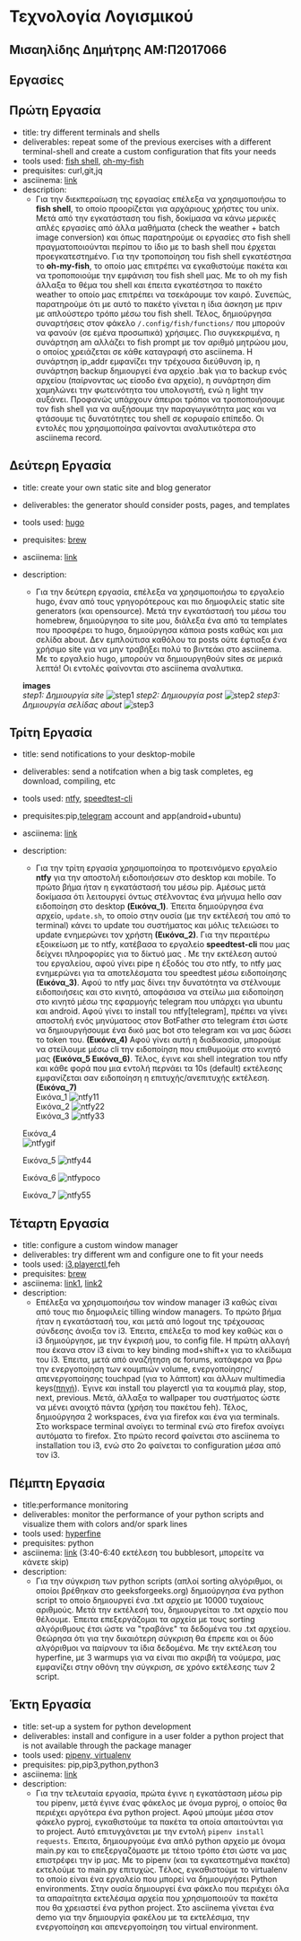 # Τεχνολογία Λογισμικού
## Μισαηλίδης Δημήτρης ΑΜ:Π2017066

## Εργασίες

## Πρώτη Εργασία

* title: try different terminals and shells
* deliverables: repeat some of the previous exercises with a different terminal-shell and create a custom configuration that fits your needs
* tools used: [fish shell](https://fishshell.com/), [oh-my-fish](https://github.com/oh-my-fish/oh-my-fish)
* prequisites: curl,git,jq
* asciinema: [link](https://asciinema.org/a/312395)
* description:
  * Για την διεκπεραίωση της εργασίας επέλεξα να χρησιμοποιήσω το **fish shell**, το οποίο προορίζεται για αρχάριους χρήστες του unix. Μετά από την εγκατάσταση του fish, δοκίμασα να κάνω μερικές απλές εργασίες από άλλα μαθήματα (check the weather + batch image conversion) και όπως παρατηρούμε οι εργασίες στο fish shell πραγματοποιούνται περίπου το ίδιο με το bash shell που έρχεται προεγκατεστημένο. Για την τροποποίηση του fish shell εγκατέστησα το **oh-my-fish**, το οποίο μας επιτρέπει να εγκαθιστούμε πακέτα και να τροποποιούμε την εμφάνιση του fish shell μας. Με το oh my fish άλλαξα το θέμα του shell και έπειτα εγκατέστησα το πακέτο weather το οποίο μας επιτρέπει να τσεκάρουμε τον καιρό. Συνεπώς, παρατηρούμε ότι με αυτό το πακέτο γίνεται η ίδια άσκηση με πριν με απλούστερο τρόπο μέσω του fish shell. Τέλος, δημιούργησα συναρτήσεις στον φάκελο `/.config/fish/functions/` που μπορούν να φανούν (σε εμένα προσωπικά) χρήσιμες. Πιο συγκεκριμένα, η συνάρτηση am αλλάζει το fish prompt με τον αριθμό μητρώου μου, ο οποίος χρειάζεται σε κάθε καταγραφή στο asciinema. Η συνάρτηση ip_addr εμφανίζει την τρέχουσα διεύθυνση ip, η συνάρτηση backup δημιουργεί ένα  αρχείο .bak για το backup ενός αρχείου (παίρνοντας ως είσοδο ένα αρχείο), η συνάρτηση dim χαμηλώνει την φωτεινότητα του υπολογιστή, ενώ η light την αυξάνει. Προφανώς υπάρχουν άπειροι τρόποι να τροποποιήσουμε τον fish shell για να αυξήσουμε την παραγωγικότητα μας και να φτάσουμε τις δυνατότητες του shell σε κορυφαίο επίπεδο. Οι εντολές που χρησιμοποίησα φαίνονται αναλυτικότερα στο asciinema record.

## Δεύτερη Εργασία

* title: create your own static site and blog generator
* deliverables: the generator should consider posts, pages, and templates
* tools used: [hugo](https://gohugo.io/) 
* prequisites: [brew](https://brew.sh/index_el)
* asciinema: [link](https://asciinema.org/a/312446)
* description: 
  * Για την δεύτερη εργασία, επέλεξα να χρησιμοποιήσω το εργαλείο hugo, έναν από τους γρηγορότερους και πιο δημοφιλείς static site generators (και opensource). Μετά την εγκατάστασή του μέσω του homebrew, δημιούργησα το site μου, διάλεξα ένα από τα templates που προσφέρει το hugo, δημιούργησα κάποια posts καθώς και μια σελίδα about. Δεν εμπλούτισα καθόλου τα posts ούτε έφτιαξα ένα χρήσιμο site για να μην τραβήξει πολύ το βιντεάκι στο asciinema. Με το εργαλείο hugo, μπορούν να δημιουργηθούν sites σε μερικά λεπτά! Οι εντολές φαίνονται στο asciinema αναλυτικα.
  
  **images**<br/>
  *step1: Δημιουργία site* ![step1](images/hugo1.png)
  *step2: Δημιουργία post* ![step2](images/hugo2.png)
  *step3: Δημιουργία σελίδας about* ![step3](images/hugo3.png)

## Τρίτη Εργασία

* title: send notifications to your desktop-mobile 
* deliverables: 	send a notifcation when a big task completes, eg download, compiling, etc
* tools used: [ntfy](https://github.com/dschep/ntfy), [speedtest-cli](https://www.speedtest.net/apps/cli)
* prequisites:pip,[telegram](https://telegram.org/) account and app(android+ubuntu)
* asciinema: [link](https://asciinema.org/a/312524)
* description:
  * Για την τρίτη εργασία χρησιμοποίησα το προτεινόμενο εργαλείο **ntfy** για την αποστολή ειδοποιήσεων στο desktop και mobile. To πρώτο βήμα ήταν η εγκατάστασή του μέσω pip. Aμέσως μετά δοκίμασα ότι λειτουργεί όντως στέλνοντας ένα μήνυμα hello σαν ειδοποίηση στο desktop **(Εικόνα_1)**. Έπειτα δημιούργησα ένα αρχείο, `update.sh`, το οποίο στην ουσία (με την εκτέλεσή του από το terminal) κάνει το update του συστήματος και μόλις τελειώσει το update ενημερώνει τον χρήστη **(Εικόνα_2)**. Για την περαιτέρω εξοικείωση με το ntfy, κατέβασα το εργαλείο **speedtest-cli** που μας δείχνει πληροφορίες για το δίκτυό μας . Με την εκτέλεση αυτού του εργαλείου, αφού γίνει pipe η έξοδός του στο ntfy, το ntfy μας ενημερώνει για τα αποτελέσματα του speedtest μέσω ειδοποίησης **(Εικόνα_3)**. Αφού το ntfy μας δίνει την δυνατότητα να στέλνουμε ειδοποιήσεις και στο κινητό, αποφάσισα να στείλω μια ειδοποίηση στο κινητό μέσω της εφαρμογής telegram που υπάρχει για ubuntu και android. Αφού γίνει το install του ntfy[telegram], πρέπει να γίνει αποστολή ενός μηνύματοος στον BotFather στο telegram έτσι ώστε να δημιουργήσουμε ένα δικό μας bot στο telegram και να μας δώσει το token του. **(Εικόνα_4)** Αφού γίνει αυτή η διαδικασία, μπορούμε να στείλουμε μέσω cli την ειδοποίηση που επιθυμούμε στο κινητό μας **(Eικόνα_5 Εικόνα_6)**. Τέλος, έγινε και shell integration του ntfy και κάθε φορά που μια εντολή περνάει τα 10s (default) εκτέλεσης εμφανίζεται σαν ειδοποίηση η επιτυχής/ανεπιτυχής εκτέλεση.**(Εικόνα_7)**<br/>
  Εικόνα_1 ![ntfy11](images/ntfy11.png)<br/>
  Εικόνα_2 ![ntfy22](images/ntfy22.png)<br/>
  Εικόνα_3 ![ntfy33](images/ntfy33.png)<br/>
  
  Εικόνα_4 <br/>
  ![ntfygif](images/ntfygif.gif)
  
  Εικόνα_5 ![ntfy44](images/ntfy44.png)
  
  Εικόνα_6 ![ntfypoco](images/ntfyfrompoco.jpg)
  
  Εικόνα_7 ![ntfy55](images/ntfy55.png)
  
## Τέταρτη Εργασία

* title: configure a custom window manager
* deliverables: try different wm and configure one to fit your needs
* tools used: [i3](https://i3wm.org/),[playerctl](https://github.com/altdesktop/playerctl),feh
* prequisites: [brew](https://brew.sh/index_el)
* asciinema: [link1](https://asciinema.org/a/312462), [link2](https://asciinema.org/a/312474)
* description:
  * Επέλεξα να χρησιμοποιήσω τον window manager i3 καθώς είναι από τους πιο δημοφιλείς tilling window managers. Το πρώτο βήμα ήταν η εγκατάστασή του, και μετά από logout της τρέχουσας σύνδεσης άνοιξα τον i3. Έπειτα, επέλεξα το mod key καθώς και ο i3 δημιούργησε, με την έγκρισή μου, το config file. Η πρώτη αλλαγή που έκανα στον i3 είναι το key binding mod+shift+x για το κλείδωμα του i3. Έπειτα, μετά από αναζήτηση σε forums, κατάφερα να βρω την ενεργοποίηση των κουμπιών volume, ενεργοποίησης/απενεργοποίησης touchpad (για το λάπτοπ) και άλλων multimedia keys([πηγή](https://faq.i3wm.org/question/3747/enabling-multimedia-keys/?answer=3759#post-id-3759)). Έγινε και install του playerctl για τα κουμπιά play, stop, next, previous. Μετά, άλλαξα το wallpaper του συστήματος ώστε να μένει ανοιχτό πάντα (χρήση του πακέτου feh). Τέλος, δημιούργησα 2 workspaces, ένα για firefox και ένα για terminals. Στο workspace terminal ανοίγει το terminal ενώ στο firefox ανοίγει αυτόματα το firefox. Στο πρώτο record φαίνεται στο asciinema τo installation του i3, ενώ στο 2ο φαίνεται το configuration μέσα από τον i3.

## Πέμπτη Εργασία

* title:performance monitoring
* deliverables: monitor the performance of your python scripts and visualize them with colors and/or spark lines
* tools used: [hyperfine](https://github.com/sharkdp/hyperfine)
* prequisites: python 
* asciinema: [link](https://asciinema.org/a/312831) (3:40-6:40 εκτέλεση του bubblesort, μπορείτε να κάνετε skip)
* description:
  * Για την σύγκριση των python scripts (απλοί sorting αλγόριθμοι, οι οποίοι βρέθηκαν στο geeksforgeeks.org) δημιούργησα ένα python script το οποίο δημιουργεί ένα .txt αρχείο με 10000 τυχαίους αριθμούς. Μετά την εκτέλεσή του, δημιουργείται το .txt αρχείο που θέλουμε. Έπειτα επεξεργάζομαι τα αρχεία με τους sorting αλγόριθμους έτσι ώστε να "τραβάνε" τα δεδομένα του .txt αρχείου. Θεώρησα ότι για την δικαιότερη σύγκριση θα έπρεπε και οι δύο αλγόριθμοι να παίρνουν τα ίδια δεδομένα. Με την εκτέλεση του hyperfine, με 3 warmups για να είναι πιο ακριβή τα νούμερα, μας εμφανίζει στην οθόνη την σύγκριση, σε χρόνο εκτέλεσης των 2 script.
  
## Έκτη Εργασία

* title: set-up a system for python development
* deliverables: install and configure in a user folder a python project that is not available through the package manager
* tools used: [pipenv, virtualenv](https://docs.python-guide.org/dev/virtualenvs/)
* prequisites: pip,pip3,python,python3
* asciinema: [link](https://asciinema.org/a/312840)
* description:
  * Για την τελευταία εργασία, πρώτα έγινε η εγκατάσταση μέσω pip του pipenv, μετά έγινε ένας φάκελος με όνομα pyproj, ο οποίος θα περιέχει αργότερα ένα python project. Αφού μπούμε μέσα στον φάκελο pyproj, εγκαθιστούμε τα πακέτα τα οποία απαιτούνται για το project. Αυτό επιτυγχάνεται με την εντολή `pipenv install requests`. Έπειτα, δημιουργούμε ένα απλό python αρχείο με όνομα main.py και το επεξεργαζόμαστε με τέτοιο τρόπο έτσι ώστε να μας επιστρέφει την ip μας. Με το pipenv (και τα εγκατεστημένα πακέτα) εκτελούμε το main.py επιτυχώς. Tέλος, εγκαθιστούμε το virtualenv το οποίο είναι ένα εργαλείο που μπορεί να δημιουργήσει Python environments. Στην ουσία δημιουργεί ένα φάκελο που περιέχει όλα τα απαραίτητα εκτελέσιμα αρχεία που χρησιμοποιούν τα πακέτα που θα χρειαστεί ένα python project. Στο asciinema γίνεται ένα demo για την δημιουργία φακέλου με τα εκτελέσιμα, την ενεργοποίηση και απενεργοποίηση του virtual environment.
